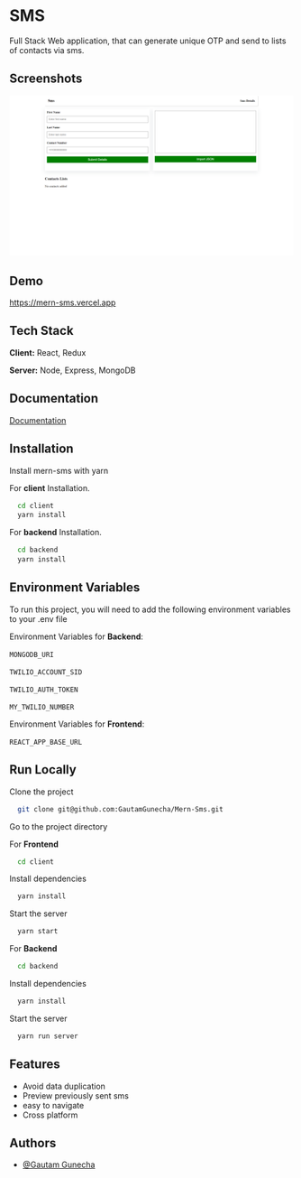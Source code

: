 
# SMS

Full Stack Web application, that can generate unique OTP and send to lists of contacts via sms.

## Screenshots

![App Screenshot](https://github.com/GautamGunecha/Mern-Sms/blob/master/client/public/assets/Screenshot%20(4).png)


## Demo

https://mern-sms.vercel.app
## Tech Stack

**Client:** React, Redux

**Server:** Node, Express, MongoDB


## Documentation

[Documentation](https://linktodocumentation)


## Installation

Install mern-sms with yarn

For **client** Installation.

```bash 
  cd client
  yarn install
```

For **backend** Installation.

```bash 
  cd backend
  yarn install
```
    
## Environment Variables

To run this project, you will need to add the following environment variables to your .env file

Environment Variables for **Backend**:

`MONGODB_URI`

`TWILIO_ACCOUNT_SID`

`TWILIO_AUTH_TOKEN`

`MY_TWILIO_NUMBER`


Environment Variables for **Frontend**:

`REACT_APP_BASE_URL`


## Run Locally

Clone the project

```bash
  git clone git@github.com:GautamGunecha/Mern-Sms.git
```

Go to the project directory

For **Frontend**

```bash
  cd client
```

Install dependencies

```bash
  yarn install
```

Start the server

```bash
  yarn start
```

For **Backend**

```bash
  cd backend
```

Install dependencies

```bash
  yarn install
```

Start the server

```bash
  yarn run server
```


## Features

- Avoid data duplication
- Preview previously sent sms
- easy to navigate
- Cross platform


## Authors

- [@Gautam Gunecha](https://github.com/GautamGunecha)

